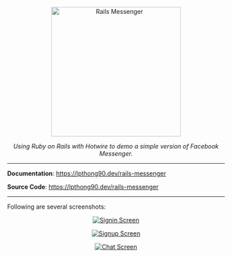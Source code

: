 <p align="center">
    <a href="https://lpthong90.dev/rails-messenger"><img style="width:300px" src="https://lpthong90.dev/rails-messenger/public/rails-messenger-thumnail.png" alt="Rails Messenger"></a>
</p>
<p align="center">
    <em>Using Ruby on Rails with Hotwire to demo a simple version of Facebook Messenger.</em>
</p>

---

**Documentation**: <a href="https://lpthong90.dev/rails-messenger" target="_blank">https://lpthong90.dev/rails-messenger</a>

**Source  Code**: <a href="https://lpthong90.dev/rails-messenger" target="_blank">https://lpthong90.dev/rails-messenger</a>

---

Following are several screenshots:

<p align="center">
    <a href="https://lpthong90.dev/rails-messenger/public/rails-messenger-screenshot-1-signin.png">
      <img src="https://lpthong90.dev/rails-messenger/public/rails-messenger-screenshot-1-signin.png" alt="Signin Screen">
    </a>
</p>

<p align="center">
    <a href="https://lpthong90.dev/rails-messenger/public/rails-messenger-screenshot-2-signup.png">
      <img src="https://lpthong90.dev/rails-messenger/public/rails-messenger-screenshot-2-signup.png" alt="Signup Screen">
    </a>
</p>

<p align="center">
    <a href="https://lpthong90.dev/rails-messenger/public/rails-messenger-screenshot-3-chat.png">
      <img src="https://lpthong90.dev/rails-messenger/public/rails-messenger-screenshot-3-chat.png" alt="Chat Screen">
    </a>
</p>

